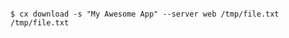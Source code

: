<!-- layout:code post: download_example -->

```

$ cx download -s "My Awesome App" --server web /tmp/file.txt /tmp/file.txt

```
